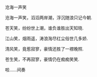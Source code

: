 沧海一声笑

沧海一声笑，滔滔两岸潮，浮沉随浪只记今朝.

苍天笑，纷纷世上潮，谁负谁胜出天知晓.

江山笑，烟雨遥，涛浪淘尽红尘俗世几多娇.

清风笑，竟惹寂寥，豪情还胜了一襟晚照.

苍生笑，不再寂寥，豪情仍在痴痴笑笑.

啦……间奏